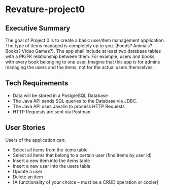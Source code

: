 # Revature-project0

## Executive Summary 
The goal of Project 0 is to create a basic user/item management application. The type of items managed is completely up to you. (Foods? Animals? Books? Video Games?). The app shall include at least two database tables with a PK/FK relationship between them. For example, users and books, with every book belonging to one user. Imagine that this app is for admins managing the users and the items, not for the actual users themselves. 

## Tech Requirements
* Data will be stored in a PostgreSQL Database 
* The Java API sends SQL queries to the Database via JDBC. 
* The Java API uses Javalin to process HTTP Requests 
* HTTP Requests are sent via Postman.

## User Stories  
Users of the application can: 
* Select all items from the items table 
* Select all items that belong to a certain user (find items by user id) 
* Insert a new item into the items table 
* Insert a new user into the users table 
* Update a user 
* Delete an item 
* [A functionality of your choice – must be a CRUD operation or cooler]
